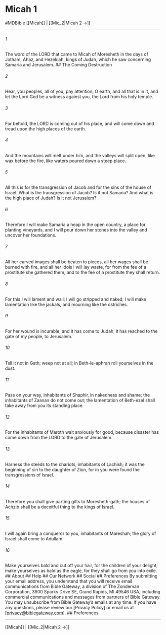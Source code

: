 # Micah 1
#MDBible
[[Micah]] | [[Mic_2|Micah 2 →]]

***






###### 1 


The word of the LORD that came to Micah of Moresheth in the days of Jotham, Ahaz, and Hezekiah, kings of Judah, which he saw concerning Samaria and Jerusalem. ## The Coming Destruction 





###### 2 


Hear, you peoples, all of you; pay attention, O earth, and all that is in it, and let the Lord God be a witness against you, the Lord from his holy temple. 





###### 3 


For behold, the LORD is coming out of his place, and will come down and tread upon the high places of the earth. 





###### 4 


And the mountains will melt under him, and the valleys will split open, like wax before the fire, like waters poured down a steep place. 





###### 5 


All this is for the transgression of Jacob and for the sins of the house of Israel. What is the transgression of Jacob? Is it not Samaria? And what is the high place of Judah? Is it not Jerusalem? 





###### 6 


Therefore I will make Samaria a heap in the open country, a place for planting vineyards, and I will pour down her stones into the valley and uncover her foundations. 





###### 7 


All her carved images shall be beaten to pieces, all her wages shall be burned with fire, and all her idols I will lay waste, for from the fee of a prostitute she gathered them, and to the fee of a prostitute they shall return. 





###### 8 


For this I will lament and wail; I will go stripped and naked; I will make lamentation like the jackals, and mourning like the ostriches. 





###### 9 


For her wound is incurable, and it has come to Judah; it has reached to the gate of my people, to Jerusalem. 





###### 10 


Tell it not in Gath; weep not at all; in Beth-le-aphrah roll yourselves in the dust. 





###### 11 


Pass on your way, inhabitants of Shaphir, in nakedness and shame; the inhabitants of Zaanan do not come out; the lamentation of Beth-ezel shall take away from you its standing place. 





###### 12 


For the inhabitants of Maroth wait anxiously for good, because disaster has come down from the LORD to the gate of Jerusalem. 





###### 13 


Harness the steeds to the chariots, inhabitants of Lachish; it was the beginning of sin to the daughter of Zion, for in you were found the transgressions of Israel. 





###### 14 


Therefore you shall give parting gifts to Moresheth-gath; the houses of Achzib shall be a deceitful thing to the kings of Israel. 





###### 15 


I will again bring a conqueror to you, inhabitants of Mareshah; the glory of Israel shall come to Adullam. 





###### 16 


Make yourselves bald and cut off your hair, for the children of your delight; make yourselves as bald as the eagle, for they shall go from you into exile. ## About ## Help ## Our Network ## Social ## Preferences By submitting your email address, you understand that you will receive email communications from Bible Gateway, a division of The Zondervan Corporation, 3900 Sparks Drive SE, Grand Rapids, MI 49546 USA, including commercial communications and messages from partners of Bible Gateway. You may unsubscribe from Bible Gateway&rsquo;s emails at any time. If you have any questions, please review our [Privacy Policy] or email us at [privacy@biblegateway.com]. ## Preferences

***

[[Micah]] | [[Mic_2|Micah 2 →]]
